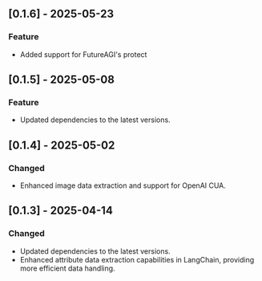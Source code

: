 ## [0.1.6] - 2025-05-23
### Feature
- Added support for FutureAGI's protect

## [0.1.5] - 2025-05-08
### Feature
- Updated dependencies to the latest versions.

## [0.1.4] - 2025-05-02
### Changed
- Enhanced image data extraction and support for OpenAI CUA.

## [0.1.3] - 2025-04-14
### Changed
- Updated dependencies to the latest versions.
- Enhanced attribute data extraction capabilities in LangChain, providing more efficient data handling.

